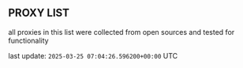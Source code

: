 ## PROXY LIST

all proxies in this list were collected from open sources and tested for functionality

last update: `2025-03-25 07:04:26.596200+00:00` UTC